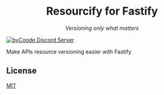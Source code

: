 <div align="center">
    
# Resourcify for Fastify

*Versioning only what matters*

</div>


[![byCoode Discord Server](https://img.shields.io/discord/800519993602211890?color=%23738ADB&label=byCoode&logo=discord&logoColor=%23738ADB)](https://discord.gg/Mgt39Rm8dn)


Make APIs resource versioning easier with Fastify


## License
[MIT](../LICENSE)
